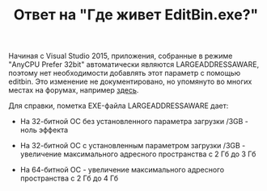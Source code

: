 ﻿---
title: "Ответ на \"Где живет EditBin.exe?\""
se.owner.user_id: 240512
se.owner.display_name: "MSDN.WhiteKnight"
se.owner.link: "https://ru.stackoverflow.com/users/240512/msdn-whiteknight"
se.answer_id: 876596
se.question_id: 875589
se.post_type: answer
se.score: 1
se.is_accepted: False
---
<p>Начиная с Visual Studio 2015, приложения, собранные в режиме "AnyCPU Prefer 32bit" автоматически являются LARGEADDRESSAWARE, поэтому нет необходимости добавлять этот параметр с помощью editbin. Это изменение не документировано, но упомянуто во многих местах на форумах, например <a href="https://social.msdn.microsoft.com/Forums/windowsapps/en-US/812e37a2-b3a9-4295-8a5a-aafc2217d1cf/when-to-compile-with-any-cpu-and-when-compile-x86-and-x64-separately?forum=csharpgeneral" rel="nofollow noreferrer">здесь</a>.</p>

<p>Для справки, пометка EXE-файла LARGEADDRESSAWARE дает:</p>

<ul>
<li><p>На 32-битной ОС без установленного параметра загрузки /3GB - ноль эффекта</p></li>
<li><p>На 32-битной ОС с установленным параметром загрузки /3GB - увеличение максимального адресного пространства с 2 Гб до 3 Гб</p></li>
<li><p>На 64-битной ОС - увеличение максимального адресного пространства с 2 Гб до 4 Гб</p></li>
</ul>
